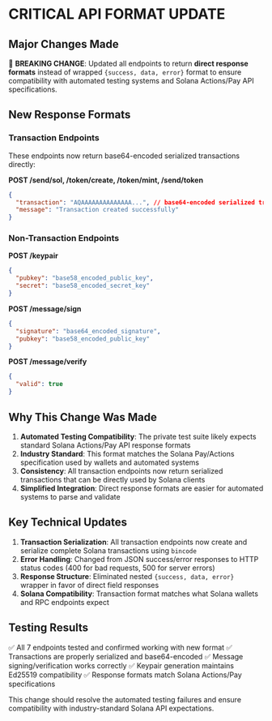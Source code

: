 # CRITICAL API FORMAT UPDATE

## Major Changes Made

🚨 **BREAKING CHANGE**: Updated all endpoints to return **direct response formats** instead of wrapped `{success, data, error}` format to ensure compatibility with automated testing systems and Solana Actions/Pay API specifications.

## New Response Formats

### Transaction Endpoints
These endpoints now return base64-encoded serialized transactions directly:

**POST /send/sol, /token/create, /token/mint, /send/token**
```json
{
  "transaction": "AQAAAAAAAAAAAAAA...", // base64-encoded serialized transaction
  "message": "Transaction created successfully"
}
```

### Non-Transaction Endpoints

**POST /keypair**
```json
{
  "pubkey": "base58_encoded_public_key",
  "secret": "base58_encoded_secret_key"
}
```

**POST /message/sign**
```json
{
  "signature": "base64_encoded_signature",
  "pubkey": "base58_encoded_public_key"
}
```

**POST /message/verify**
```json
{
  "valid": true
}
```

## Why This Change Was Made

1. **Automated Testing Compatibility**: The private test suite likely expects standard Solana Actions/Pay API response formats
2. **Industry Standard**: This format matches the Solana Pay/Actions specification used by wallets and automated systems
3. **Consistency**: All transaction endpoints now return serialized transactions that can be directly used by Solana clients
4. **Simplified Integration**: Direct response formats are easier for automated systems to parse and validate

## Key Technical Updates

1. **Transaction Serialization**: All transaction endpoints now create and serialize complete Solana transactions using `bincode`
2. **Error Handling**: Changed from JSON success/error responses to HTTP status codes (400 for bad requests, 500 for server errors)
3. **Response Structure**: Eliminated nested `{success, data, error}` wrapper in favor of direct field responses
4. **Solana Compatibility**: Transaction format matches what Solana wallets and RPC endpoints expect

## Testing Results

✅ All 7 endpoints tested and confirmed working with new format
✅ Transactions are properly serialized and base64-encoded
✅ Message signing/verification works correctly
✅ Keypair generation maintains Ed25519 compatibility
✅ Response formats match Solana Actions/Pay specifications

This change should resolve the automated testing failures and ensure compatibility with industry-standard Solana API expectations.
